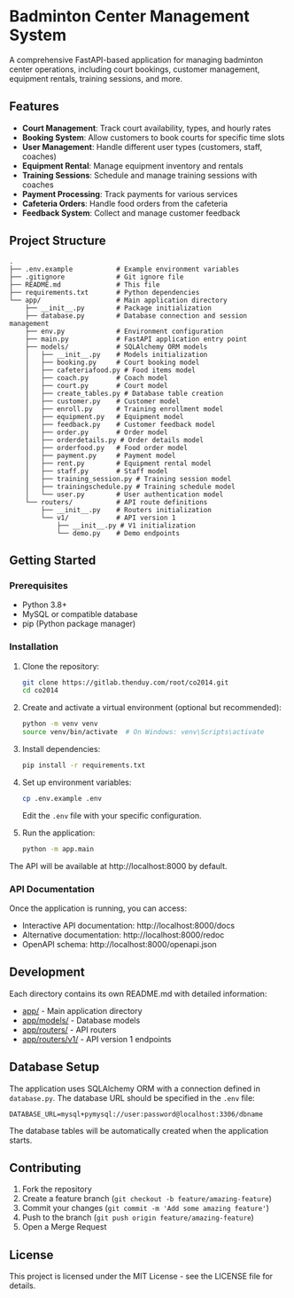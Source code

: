 # Badminton Center Management System

A comprehensive FastAPI-based application for managing badminton center operations, including court bookings, customer management, equipment rentals, training sessions, and more.

## Features

- **Court Management**: Track court availability, types, and hourly rates
- **Booking System**: Allow customers to book courts for specific time slots
- **User Management**: Handle different user types (customers, staff, coaches)
- **Equipment Rental**: Manage equipment inventory and rentals
- **Training Sessions**: Schedule and manage training sessions with coaches
- **Payment Processing**: Track payments for various services
- **Cafeteria Orders**: Handle food orders from the cafeteria
- **Feedback System**: Collect and manage customer feedback

## Project Structure

```
.
├── .env.example           # Example environment variables
├── .gitignore             # Git ignore file
├── README.md              # This file
├── requirements.txt       # Python dependencies
└── app/                   # Main application directory
    ├── __init__.py        # Package initialization
    ├── database.py        # Database connection and session management
    ├── env.py             # Environment configuration
    ├── main.py            # FastAPI application entry point
    ├── models/            # SQLAlchemy ORM models
    │   ├── __init__.py    # Models initialization
    │   ├── booking.py     # Court booking model
    │   ├── cafeteriafood.py # Food items model
    │   ├── coach.py       # Coach model
    │   ├── court.py       # Court model
    │   ├── create_tables.py # Database table creation
    │   ├── customer.py    # Customer model
    │   ├── enroll.py      # Training enrollment model
    │   ├── equipment.py   # Equipment model
    │   ├── feedback.py    # Customer feedback model
    │   ├── order.py       # Order model
    │   ├── orderdetails.py # Order details model
    │   ├── orderfood.py   # Food order model
    │   ├── payment.py     # Payment model
    │   ├── rent.py        # Equipment rental model
    │   ├── staff.py       # Staff model
    │   ├── training_session.py # Training session model
    │   ├── trainingschedule.py # Training schedule model
    │   └── user.py        # User authentication model
    └── routers/           # API route definitions
        ├── __init__.py    # Routers initialization
        └── v1/            # API version 1
            ├── __init__.py # V1 initialization
            └── demo.py    # Demo endpoints
```

## Getting Started

### Prerequisites

- Python 3.8+
- MySQL or compatible database
- pip (Python package manager)

### Installation

1. Clone the repository:
   ```bash
   git clone https://gitlab.thenduy.com/root/co2014.git
   cd co2014
   ```

2. Create and activate a virtual environment (optional but recommended):
   ```bash
   python -m venv venv
   source venv/bin/activate  # On Windows: venv\Scripts\activate
   ```

3. Install dependencies:
   ```bash
   pip install -r requirements.txt
   ```

4. Set up environment variables:
   ```bash
   cp .env.example .env
   ```
   Edit the `.env` file with your specific configuration.

5. Run the application:
   ```bash
   python -m app.main
   ```

The API will be available at http://localhost:8000 by default.

### API Documentation

Once the application is running, you can access:

- Interactive API documentation: http://localhost:8000/docs
- Alternative documentation: http://localhost:8000/redoc
- OpenAPI schema: http://localhost:8000/openapi.json

## Development

Each directory contains its own README.md with detailed information:

- [app/](app/README.md) - Main application directory
- [app/models/](app/models/README.md) - Database models
- [app/routers/](app/routers/README.md) - API routers
- [app/routers/v1/](app/routers/v1/README.md) - API version 1 endpoints

## Database Setup

The application uses SQLAlchemy ORM with a connection defined in `database.py`. The database URL should be specified in the `.env` file:

```
DATABASE_URL=mysql+pymysql://user:password@localhost:3306/dbname
```

The database tables will be automatically created when the application starts.

## Contributing

1. Fork the repository
2. Create a feature branch (`git checkout -b feature/amazing-feature`)
3. Commit your changes (`git commit -m 'Add some amazing feature'`)
4. Push to the branch (`git push origin feature/amazing-feature`)
5. Open a Merge Request

## License

This project is licensed under the MIT License - see the LICENSE file for details.
